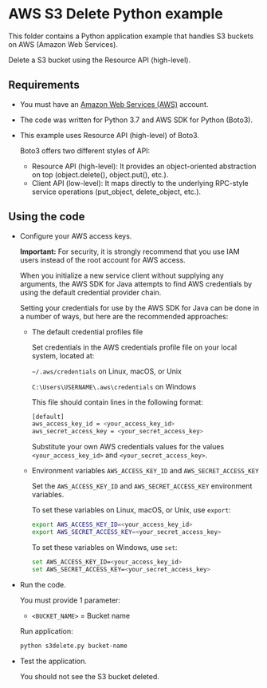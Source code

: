 # AWS S3 Delete Python example

This folder contains a Python application example that handles S3 buckets on AWS (Amazon Web Services).

Delete a S3 bucket using the Resource API (high-level).

## Requirements

* You must have an [Amazon Web Services (AWS)](http://aws.amazon.com/) account.
* The code was written for Python 3.7 and AWS SDK for Python (Boto3).
* This example uses Resource API (high-level) of Boto3.

  Boto3 offers two different styles of API:

  * Resource API (high-level): It provides an object-oriented abstraction on top (object.delete(), object.put(), etc.).
  * Client API (low-level): It maps directly to the underlying RPC-style service operations (put_object, delete_object, etc.).

## Using the code

* Configure your AWS access keys.

  **Important:** For security, it is strongly recommend that you use IAM users instead of the root account for AWS access.

  When you initialize a new service client without supplying any arguments, the AWS SDK for Java attempts to find AWS credentials by using the default credential provider chain.

  Setting your credentials for use by the AWS SDK for Java can be done in a number of ways, but here are the recommended approaches:

  * The default credential profiles file
  
    Set credentials in the AWS credentials profile file on your local system, located at:

    `~/.aws/credentials` on Linux, macOS, or Unix

    `C:\Users\USERNAME\.aws\credentials` on Windows

    This file should contain lines in the following format:

    ```bash
    [default]
    aws_access_key_id = <your_access_key_id>
    aws_secret_access_key = <your_secret_access_key>
    ```
    Substitute your own AWS credentials values for the values `<your_access_key_id>` and `<your_secret_access_key>`.

  * Environment variables `AWS_ACCESS_KEY_ID` and `AWS_SECRET_ACCESS_KEY`
  
    Set the `AWS_ACCESS_KEY_ID` and `AWS_SECRET_ACCESS_KEY` environment variables.

    To set these variables on Linux, macOS, or Unix, use `export`:

    ```bash
    export AWS_ACCESS_KEY_ID=<your_access_key_id>
    export AWS_SECRET_ACCESS_KEY=<your_secret_access_key>
    ```

    To set these variables on Windows, use `set`:

    ```bash
    set AWS_ACCESS_KEY_ID=<your_access_key_id>
    set AWS_SECRET_ACCESS_KEY=<your_secret_access_key>
    ```

* Run the code.

  You must provide 1 parameter:
  
  * `<BUCKET_NAME>` = Bucket name

  Run application:

  ```bash
  python s3delete.py bucket-name
  ```

* Test the application.

  You should not see the S3 bucket deleted.
